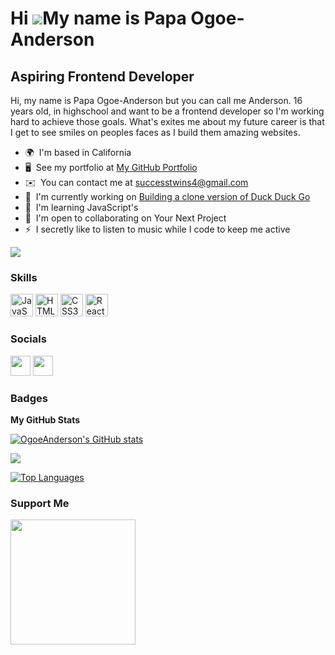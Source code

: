 Hi ![](https://user-images.githubusercontent.com/18350557/176309783-0785949b-9127-417c-8b55-ab5a4333674e.gif)My name is Papa Ogoe-Anderson
==========================================================================================================================================

Aspiring Frontend Developer
---------------------------

Hi, my name is Papa Ogoe-Anderson but you can call me Anderson. 16 years old, in highschool and want to be a frontend developer so I'm working hard to achieve those goals. What's exites me about my future career is that I get to see smiles on peoples faces as I build them amazing websites.

* 🌍  I'm based in California
* 🖥️  See my portfolio at [My GitHub Portfolio](http://github.com/OgoeAnderson)
* ✉️  You can contact me at [successtwins4@gmail.com](mailto:successtwins4@gmail.com)
* 🚀  I'm currently working on [Building a clone version of Duck Duck Go](http://https://github.com/LGTRilex/Duck-Duck-Go-Recreated)
* 🧠  I'm learning JavaScript's
* 🤝  I'm open to collaborating on Your Next Project
* ⚡  I secretly like to listen to music while I code to keep me active

<a href="https://www.github.com/OgoeAnderson" target="_blank" rel="noreferrer"><img
src="https://img.shields.io/github/followers/OgoeAnderson?logo=github&style=for-the-badge&color=0891b2&labelColor=1c1917" /></a>

### Skills


<p align="left">
<a href="https://developer.mozilla.org/en-US/docs/Web/JavaScript" target="_blank" rel="noreferrer"><img src="https://raw.githubusercontent.com/danielcranney/readme-generator/main/public/icons/skills/javascript-colored.svg" width="36" height="36" alt="JavaScript" /></a>
<a href="https://developer.mozilla.org/en-US/docs/Glossary/HTML5" target="_blank" rel="noreferrer"><img src="https://raw.githubusercontent.com/danielcranney/readme-generator/main/public/icons/skills/html5-colored.svg" width="36" height="36" alt="HTML5" /></a>
<a href="https://www.w3.org/TR/CSS/#css" target="_blank" rel="noreferrer"><img src="https://raw.githubusercontent.com/danielcranney/readme-generator/main/public/icons/skills/css3-colored.svg" width="36" height="36" alt="CSS3" /></a>
<a href="https://reactjs.org/" target="_blank" rel="noreferrer"><img src="https://raw.githubusercontent.com/danielcranney/readme-generator/main/public/icons/skills/react-colored.svg" width="36" height="36" alt="React" /></a>
</p>


### Socials

<p align="left"> <a href="https://www.github.com/OgoeAnderson" target="_blank" rel="noreferrer"><img src="https://raw.githubusercontent.com/danielcranney/readme-generator/main/public/icons/socials/github.svg" width="32" height="32" /></a> <a href="https://www.linkedin.com/in/ogoe-anderson" target="_blank" rel="noreferrer"><img src="https://raw.githubusercontent.com/danielcranney/readme-generator/main/public/icons/socials/linkedin.svg" width="32" height="32" /></a></p>

### Badges

<b>My GitHub Stats</b>

<a href="http://www.github.com/OgoeAnderson"><img src="https://github-readme-stats.vercel.app/api?username=OgoeAnderson&show_icons=true&hide=&count_private=true&title_color=0891b2&text_color=ffffff&icon_color=0891b2&bg_color=1c1917&hide_border=true&show_icons=true" alt="OgoeAnderson's GitHub stats" /></a>

<a href="http://www.github.com/OgoeAnderson"><img src="https://github-readme-streak-stats.herokuapp.com/?user=OgoeAnderson&stroke=ffffff&background=1c1917&ring=0891b2&fire=0891b2&currStreakNum=ffffff&currStreakLabel=0891b2&sideNums=ffffff&sideLabels=ffffff&dates=ffffff&hide_border=true" /></a>

<a href="https://github.com/OgoeAnderson" align="left"><img src="https://github-readme-stats.vercel.app/api/top-langs/?username=OgoeAnderson&langs_count=10&title_color=0891b2&text_color=ffffff&icon_color=0891b2&bg_color=1c1917&hide_border=true&locale=en&custom_title=Top%20%Languages" alt="Top Languages" /></a>

### Support Me

<a href="https://www.buymeacoffee.com/lgtrilex"><img src="https://cdn.buymeacoffee.com/buttons/v2/default-yellow.png" width="200" /></a>
